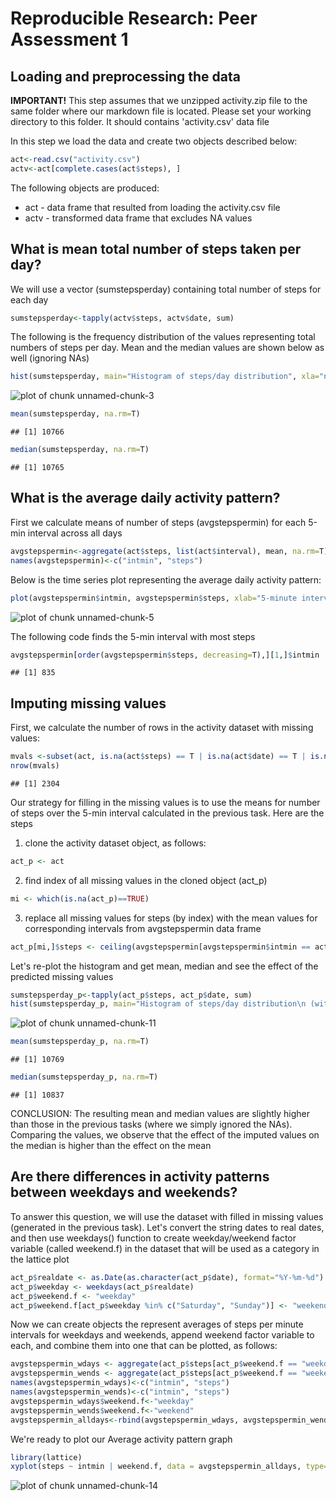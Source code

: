 # Reproducible Research: Peer Assessment 1

## Loading and preprocessing the data
**IMPORTANT!** This step assumes that we unzipped activity.zip file to the same folder where our markdown file is located. Please set your working directory to this folder. It should contains 'activity.csv' data file

In this step we load the data and create two objects described below:

```r
act<-read.csv("activity.csv")
actv<-act[complete.cases(act$steps), ]
```

The following objects are produced:
- act  - data frame that resulted from loading the activity.csv file
- actv - transformed data frame that excludes NA values


## What is mean total number of steps taken per day?

We will use a vector (sumstepsperday) containing total number of steps for each day

```r
sumstepsperday<-tapply(actv$steps, actv$date, sum)
```

The following is the frequency distribution of the values representing total numbers of steps per day. Mean and the median values are shown below as well (ignoring NAs)

```r
hist(sumstepsperday, main="Histogram of steps/day distribution", xla="number of steps per day ", yla="number of days")
```

![plot of chunk unnamed-chunk-3](figure/unnamed-chunk-3.png) 

```r
mean(sumstepsperday, na.rm=T)
```

```
## [1] 10766
```

```r
median(sumstepsperday, na.rm=T)
```

```
## [1] 10765
```


## What is the average daily activity pattern?
First we calculate means of number of steps (avgstepspermin) for each 5-min interval across all days

```r
avgstepspermin<-aggregate(act$steps, list(act$interval), mean, na.rm=T)
names(avgstepspermin)<-c("intmin", "steps")
```

Below is the time series plot representing the average daily activity pattern:

```r
plot(avgstepspermin$intmin, avgstepspermin$steps, xlab="5-minute interval", ylab="avg number of steps taken", main="Average Daily Activity", type="l")
```

![plot of chunk unnamed-chunk-5](figure/unnamed-chunk-5.png) 

The following code finds the 5-min interval with most steps

```r
avgstepspermin[order(avgstepspermin$steps, decreasing=T),][1,]$intmin
```

```
## [1] 835
```

## Imputing missing values

First, we calculate the number of rows in the activity dataset with missing values:


```r
mvals <-subset(act, is.na(act$steps) == T | is.na(act$date) == T | is.na(act$interval) == T)
nrow(mvals)
```

```
## [1] 2304
```

Our strategy for filling in the missing values is to use the means for number of steps over the 5-min interval calculated in the previous task.
Here are the steps

1) clone the activity dataset object, as follows:

```r
act_p <- act
```

2) find index of all missing values in the cloned object (act_p)

```r
mi <- which(is.na(act_p)==TRUE)
```

3) replace all missing values for steps (by index) with the mean values for corresponding intervals from avgstepspermin data frame

```r
act_p[mi,]$steps <- ceiling(avgstepspermin[avgstepspermin$intmin == act_p[mi,]$interval, 2])
```

Let's re-plot the histogram and get mean, median and see the effect of the predicted missing values

```r
sumstepsperday_p<-tapply(act_p$steps, act_p$date, sum)
hist(sumstepsperday_p, main="Histogram of steps/day distribution\n (with imputed values)", xla="number of steps per day ", yla="number of days")
```

![plot of chunk unnamed-chunk-11](figure/unnamed-chunk-11.png) 

```r
mean(sumstepsperday_p, na.rm=T)
```

```
## [1] 10769
```

```r
median(sumstepsperday_p, na.rm=T)
```

```
## [1] 10837
```
CONCLUSION: The resulting mean and median values are slightly higher than those in the previous tasks (where we simply ignored the NAs). Comparing the values, we observe
that the effect of the imputed values on the median is higher than the effect on the mean


## Are there differences in activity patterns between weekdays and weekends?

To answer this question, we will use the dataset with filled in missing values (generated in the previous task). Let's convert the string dates to real dates, and then
use weekdays() function to create weekday/weekend factor variable (called weekend.f) in the dataset that will be used as a category in the lattice plot

```r
act_p$realdate <- as.Date(as.character(act_p$date), format="%Y-%m-%d")
act_p$weekday <- weekdays(act_p$realdate)
act_p$weekend.f <- "weekday"
act_p$weekend.f[act_p$weekday %in% c("Saturday", "Sunday")] <- "weekend"
```

Now we can create objects the represent averages of steps per minute intervals for weekdays and weekends, append weekend factor variable to each, and combine them into one that can be plotted, as follows:

```r
avgstepspermin_wdays <- aggregate(act_p$steps[act_p$weekend.f == "weekday"], list(act_p$interval[act_p$weekend.f == "weekday"]), mean, na.rm=T)
avgstepspermin_wends <- aggregate(act_p$steps[act_p$weekend.f == "weekend"], list(act_p$interval[act_p$weekend.f == "weekend"]), mean, na.rm=T)
names(avgstepspermin_wdays)<-c("intmin", "steps")
names(avgstepspermin_wends)<-c("intmin", "steps")
avgstepspermin_wdays$weekend.f<-"weekday"
avgstepspermin_wends$weekend.f<-"weekend"
avgstepspermin_alldays<-rbind(avgstepspermin_wdays, avgstepspermin_wends)
```

We're ready to plot our Average activity pattern graph

```r
library(lattice)
xyplot(steps ~ intmin | weekend.f, data = avgstepspermin_alldays, type="l", main="Average activity patterns \n (weekends vs. weekdays)", xlab="Interval", ylab="Number of steps", layout = c(1, 2))
```

![plot of chunk unnamed-chunk-14](figure/unnamed-chunk-14.png) 
